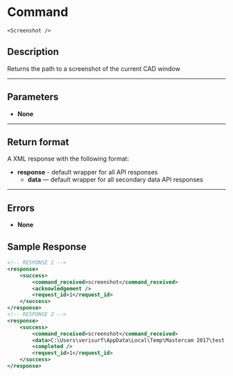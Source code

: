 # Command

    <Screenshot />

## Description

Returns the path to a screenshot of the current CAD window

***

## Parameters
- **None**

***

## Return format
A XML response with the following format:

- **response** - default wrapper for all API responses
    - **data** — default wrapper for all secondary data API responses

***

## Errors
- **None**

## Sample Response
```xml
<!-- RESPONSE 1 -->
<response>
    <success>
        <command_received>screenshot</command_received>
        <acknowledgement />
        <request_id>1</request_id>
    </success>
</response>
<!-- RESPONSE 2 -->
<response>
	<success>
		<command_received>screenshot</command_received>
		<data>C:\Users\verisurf\AppData\Local\Temp\Mastercam 2017\test.png</data>
		<completed />
		<request_id>1</request_id>
	</success>
</response>
```

